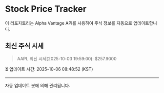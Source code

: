 
# Stock Price Tracker

이 리포지토리는 Alpha Vantage API를 사용하여 주식 정보를 자동으로 업데이트합니다.

## 최신 주식 시세
> AAPL 최신 시세(2025-10-03 19:59:00): $257.9000

⏳ 업데이트 시간: 2025-10-06 08:48:52 (KST)

---
자동 업데이트 봇에 의해 관리됩니다.

